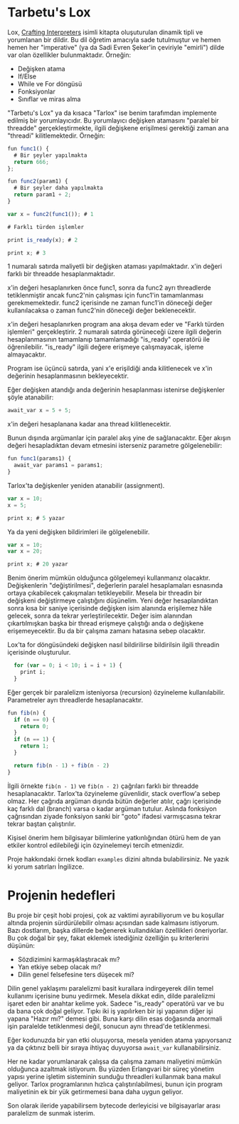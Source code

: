 # Tarbetu's Lox

Lox, [Crafting Interpreters](https://craftinginterpreters.com/) isimli kitapta oluşuturulan dinamik tipli ve yorumlanan bir dildir. Bu dil öğretim amacıyla sade tutulmuştur ve hemen hemen her "imperative" (ya da Sadi Evren Şeker'in çeviriyle "emirli") dilde var olan özellikler bulunmaktadır. Örneğin:

- Değişken atama
- If/Else
- While ve For döngüsü
- Fonksiyonlar
- Sınıflar ve miras alma

"Tarbetu's Lox" ya da kısaca "Tarlox" ise benim tarafımdan implemente edilmiş bir yorumlayıcıdır. Bu yorumlayıcı değişken atamasını "paralel bir threadde" gerçekleştirmekte, ilgili değişkene erişilmesi gerektiği zaman ana "threadi" kilitlemektedir. Örneğin:

```js
fun func1() {
  # Bir şeyler yapılmakta
  return 666;
};

fun func2(param1) {
  # Bir şeyler daha yapılmakta
  return param1 + 2;
}

var x = func2(func1()); # 1

# Farklı türden işlemler

print is_ready(x); # 2

print x; # 3
```

1 numaralı satırda maliyetli bir değişken ataması yapılmaktadır. x'in değeri farklı bir threadde hesaplanmaktadır.

x'in değeri hesaplanırken önce func1, sonra da func2 ayrı threadlerde tetiklenmiştir ancak func2'nin çalışması için func1'in tamamlanması gerekmemektedir. func2 içerisinde ne zaman func1'in döneceği değer kullanılacaksa o zaman func2'nin döneceği değer beklenecektir.

x'in değeri hesaplanırken program ana akışa devam eder ve "Farklı türden işlemleri" gerçekleştirir. 2 numaralı satırda görüneceği üzere ilgili değerin hesaplanmasının tamamlanıp tamamlamadığı "is_ready" operatörü ile öğrenilebilir. "is_ready" ilgili değere erişmeye çalışmayacak, işleme almayacaktır.

Program ise üçüncü satırda, yani x'e erişildiği anda kilitlenecek ve x'in değerinin hesaplanmasının bekleyecektir.

Eğer değişken atandığı anda değerinin hesaplanması istenirse değişkenler şöyle atanabilir:

```js
await_var x = 5 + 5;
```

x'in değeri hesaplanana kadar ana thread kilitlenecektir.

Bunun dışında argümanlar için paralel akış yine de sağlanacaktır. Eğer akışın değeri hesapladıktan devam etmesini isterseniz parametre gölgelenebilir:

```js
fun func1(params1) {
  await_var params1 = params1;
}
```

Tarlox'ta değişkenler yeniden atanabilir (assignment).

```js
var x = 10;
x = 5;

print x; # 5 yazar
```

Ya da yeni değişken bildirimleri ile gölgelenebilir.

```js
var x = 10;
var x = 20;

print x; # 20 yazar
```


Benim önerim mümkün olduğunca gölgelemeyi kullanmanız olacaktır. Değişkenlerin "değiştirilmesi", değerlerin paralel hesaplamaları esnasında ortaya çıkabilecek çakışmaları tetikleyebilir. Mesela bir threadin bir değişkeni değiştirmeye çalıştığını düşünelim. Yeni değer hesaplandıktan sonra kısa bir saniye içerisinde değişken isim alanında erişilemez hâle gelecek, sonra da tekrar yerleştirilecektir. Değer isim alanından çıkartılmışkan başka bir thread erişmeye çalıştığı anda o değişkene erişemeyecektir. Bu da bir çalışma zamanı hatasına sebep olacaktır.

Lox'ta for döngüsündeki değişken nasıl bildirilirse bildirilsin ilgili threadin içerisinde oluşturulur.

```js
  for (var = 0; i < 10; i = i + 1) {
    print i;
  }
```

Eğer gerçek bir paralelizm isteniyorsa (recursion) özyineleme kullanılabilir. Parametreler ayrı threadlerde hesaplanacaktır.

```js
fun fib(n) {
  if (n == 0) {
    return 0;
  }
  if (n == 1) {
    return 1;
  }

  return fib(n - 1) + fib(n - 2)
}
```

İlgili örnekte `fib(n - 1)` ve `fib(n - 2)` çağrıları farklı bir threadde hesaplanacaktır. Tarlox'ta özyineleme güvenlidir, stack overflow'a sebep olmaz. Her çağrıda argüman dışında bütün değerler atılır, çağrı içerisinde kaç farklı dal (branch) varsa o kadar argüman tutulur. Aslında fonksiyon çağrısından ziyade fonksiyon sanki bir "goto" ifadesi varmışcasına tekrar tekrar baştan çalıştırılır.

Kişisel önerim hem bilgisayar bilimlerine yatkınlığından ötürü hem de yan etkiler kontrol edilebileği için özyinelemeyi tercih etmenizdir.

Proje hakkındaki örnek kodları `examples` dizini altında bulabilirsiniz. Ne yazık ki yorum satırları İngilizce.

# Projenin hedefleri

Bu proje bir çeşit hobi projesi, çok az vaktimi ayırabiliyorum ve bu koşullar altında projenin sürdürülebilir olması açısından sade kalmasını istiyorum. Bazı dostlarım, başka dillerde beğenerek kullandıkları özellikleri öneriyorlar. Bu çok doğal bir şey, fakat eklemek istediğiniz özelliğin şu kriterlerini düşünün:

- Sözdizimini karmaşıklaştıracak mı?
- Yan etkiye sebep olacak mı?
- Dilin genel felsefesine ters düşecek mi?

Dilin genel yaklaşımı paralelizmi basit kurallara indirgeyerek dilin temel kullanımı içerisine bunu yedirmek. Mesela dikkat edin, dilde paralelizmi işaret eden bir anahtar kelime yok. Sadece "is_ready" operatörü var ve bu da bana çok doğal geliyor. Tıpkı iki iş yapılırken bir işi yapanın diğer işi yapana "Hazır mı?" demesi gibi. Buna karşı dilin esas doğasında anormali işin paralelde tetiklenmesi değil, sonucun aynı thread'de tetiklenmesi.

Eğer kodunuzda bir yan etki oluşuyorsa, mesela yeniden atama yapıyorsanız ya da çıktınız belli bir sıraya ihtiyaç duyuyorsa `await_var` kullanabilirsiniz.

Her ne kadar yorumlanarak çalışsa da çalışma zamanı maliyetini mümkün olduğunca azaltmak istiyorum. Bu yüzden Erlangvari bir süreç yönetim yapısı yerine işletim sisteminin sunduğu threadleri kullanmak bana makul geliyor. Tarlox programlarının hızlıca çalıştırılabilmesi, bunun için program maliyetinin ek bir yük getirmemesi bana daha uygun geliyor.

Son olarak ileride yapabilirsem bytecode derleyicisi ve bilgisayarlar arası paralelizm de sunmak isterim.
